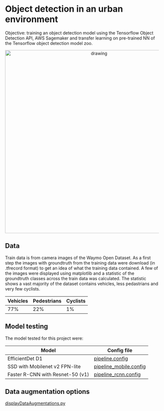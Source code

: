 # Object detection in an urban environment

Objective: training an object detection model using the Tensorflow Object Detection API, AWS Sagemaker and transfer learning on pre-trained NN of the Tensorflow object detection model zoo.

<p align="center">
    <img src="data/output_rcnn.gif" alt="drawing" width="600"/>
</p>

## Data

Train data is from camera images of the Waymo Open Dataset. As a first step the images with groundtruth from the training data were download (in .tfrecord format) to get an idea of what the training data contained. A few of the images were displayed using matplotlib and a statistic of the groundtruth classes across the train data was calculated. The statistic shows a vast majority of the dataset contains vehicles, less pedastrians and very few cyclists.

| Vehicles | Pedestrians | Cyclists |
| -------- | ------- | ------- |
| 77%  |  22%   | 1%    |

## Model testing

The model tested for this project were:

| Model | Config file |
| -------- | ------- |
| EfficientDet D1  |  [pipeline.config](https://github.com/gave92/Udacity-Project1/blob/29985991397fd4fbfe87ed3635c65e79716f2e52/1_model_training/source_dir/pipeline.config)  |
| SSD with Mobilenet v2 FPN-lite  |  [pipeline_mobile.config](https://github.com/gave92/Udacity-Project1/blob/29985991397fd4fbfe87ed3635c65e79716f2e52/1_model_training/source_dir/pipeline_mobile.config)   |
| Faster R-CNN with Resnet-50 (v1)  |  [pipeline_rcnn.config](https://github.com/gave92/Udacity-Project1/blob/29985991397fd4fbfe87ed3635c65e79716f2e52/1_model_training/source_dir/pipeline_rcnn.config)   |

## Data augmentation options


[displayDataAugmentations.py](https://github.com/gave92/Udacity-Project1/blob/29985991397fd4fbfe87ed3635c65e79716f2e52/scripts/displayDataAugmentations.py)
